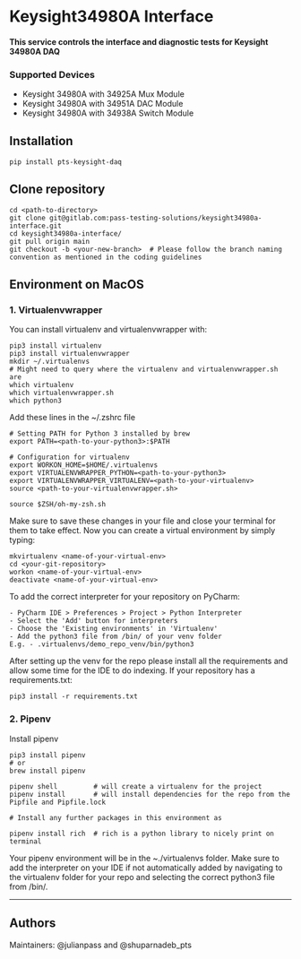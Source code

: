 # Keysight34980A Interface
#### This service controls the interface and diagnostic tests for Keysight 34980A DAQ

### Supported Devices
- Keysight 34980A with 34925A Mux Module
- Keysight 34980A with 34951A DAC Module
- Keysight 34980A with 34938A Switch Module

## Installation

```
pip install pts-keysight-daq
```

## Clone repository
```
cd <path-to-directory>
git clone git@gitlab.com:pass-testing-solutions/keysight34980a-interface.git
cd keysight34980a-interface/
git pull origin main
git checkout -b <your-new-branch>  # Please follow the branch naming convention as mentioned in the coding guidelines
```
## Environment on MacOS

### 1. Virtualenvwrapper
You can install virtualenv and virtualenvwrapper with:
```
pip3 install virtualenv
pip3 install virtualenvwrapper
mkdir ~/.virtualenvs
# Might need to query where the virtualenv and virtualenvwrapper.sh are
which virtualenv
which virtualenvwrapper.sh
which python3
```
Add these lines in the ~/.zshrc file 
````
# Setting PATH for Python 3 installed by brew
export PATH=<path-to-your-python3>:$PATH

# Configuration for virtualenv
export WORKON_HOME=$HOME/.virtualenvs
export VIRTUALENVWRAPPER_PYTHON=<path-to-your-python3>
export VIRTUALENVWRAPPER_VIRTUALENV=<path-to-your-virtualenv>
source <path-to-your-virtualenvwrapper.sh>

source $ZSH/oh-my-zsh.sh
````
Make sure to save these changes in your file and close your terminal for them to take effect.
Now you can create a virtual environment by simply typing:
```
mkvirtualenv <name-of-your-virtual-env>
cd <your-git-repository>
workon <name-of-your-virtual-env>
deactivate <name-of-your-virtual-env>
```
To add the correct interpreter for your repository on PyCharm:
```
- PyCharm IDE > Preferences > Project > Python Interpreter
- Select the 'Add' button for interpreters
- Choose the 'Existing environments' in 'Virtualenv'
- Add the python3 file from /bin/ of your venv folder
E.g. - .virtualenvs/demo_repo_venv/bin/python3
```
After setting up the venv for the repo please install all the 
requirements and allow some time for the IDE to do indexing. If your repository has a requirements.txt: 
```
pip3 install -r requirements.txt
```

### 2. Pipenv
Install pipenv
```
pip3 install pipenv 
# or
brew install pipenv

pipenv shell         # will create a virtualenv for the project
pipenv install       # will install dependencies for the repo from the Pipfile and Pipfile.lock

# Install any further packages in this environment as

pipenv install rich  # rich is a python library to nicely print on terminal
```
Your pipenv environment will be in the ~./virtualenvs folder.
Make sure to add the interpreter on your IDE if not automatically added by navigating to the virtualenv folder for your repo and selecting the correct python3 file from /bin/.

***

## Authors
Maintainers: @julianpass and @shuparnadeb_pts

